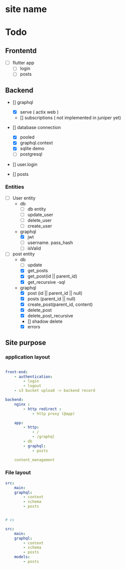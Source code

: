 # site name
# Todo

## Frontentd
- [ ] flutter app
    - [ ] login
    - [ ] posts

## Backend
- [] graphql
    - [x] serve ( actix web )
    - [] subscriptions ( not implemented in juniper yet)

- [] database connection
    - [x] pooled
    - [x] graphql.context
    - [x] sqlite demo
    - [ ] postgresql

- [] user.login
- [] posts

### Entities

- [ ] User entity
    - db
        - [ ] db entity
        - [ ] update_user
        - [ ] delete_user
        - [ ] create_user
    - graphql
        - [x] jwt
        - [ ] username. pass_hash
        - [ ] isValid

- [ ] post entity
    - db
        - [ ] update
        - [x] get_posts
        - [x] get_post(id || parent_id)
        - [x] get_recursive -sql
    - graphql
        - [x] post (id || parent_id || null)
        - [x] posts (parent_id || null)
        - [x] create_post(parent_id, content)
        - [x] delete_post
        - [x] delete_post_recursive
        - [] shadow delete
        - [x] errors

## Site purpose
### application layout


```yaml

front-end:
    - authentication:
        - login
        - logout
    - s3 bucket upload -> backend record

backend:
    nginx :
        - http redirect :
            - http proxy (@app)

    app:
        - http:
            - /
            - /graphql
        - db
        - graphql:
            - posts

    content_management


```

### File layout


```yaml
src:
    main:
    graphql:
        - context
        - schema
        - posts


# vs

src:
    main:
    graphql:
        - context
        - schema
        - posts
    models:
        - posts


```